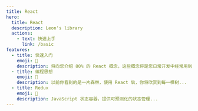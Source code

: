 ```yaml
---
title: React
hero:
  title: React
  description: Leon's library
  actions:
    - text: 快速上手
      link: /basic
features:
  - title: 快速入门
    emoji: 💎
    description: 将向您介绍 80% 的 React 概念，这些概念将是您日常开发中经常用到的...
  - title: 编程思想
    emoji: 🌈
    description: 以前你看到的是一片森林，使用 React 后，你将欣赏到每一棵树...
  - title: Redux
    emoji: 🚀
    description: JavaScript 状态容器，提供可预测化的状态管理...
---
```

